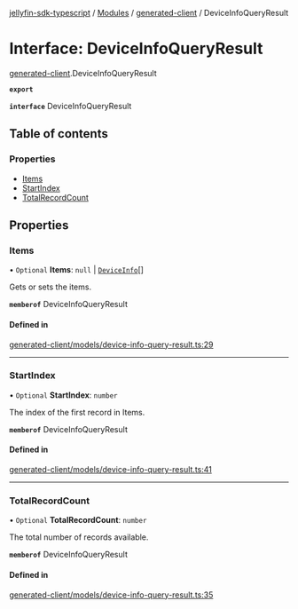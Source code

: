[jellyfin-sdk-typescript](../README.md) / [Modules](../modules.md) / [generated-client](../modules/generated_client.md) / DeviceInfoQueryResult

# Interface: DeviceInfoQueryResult

[generated-client](../modules/generated_client.md).DeviceInfoQueryResult

**`export`**

**`interface`** DeviceInfoQueryResult

## Table of contents

### Properties

- [Items](generated_client.DeviceInfoQueryResult.md#items)
- [StartIndex](generated_client.DeviceInfoQueryResult.md#startindex)
- [TotalRecordCount](generated_client.DeviceInfoQueryResult.md#totalrecordcount)

## Properties

### Items

• `Optional` **Items**: ``null`` \| [`DeviceInfo`](generated_client.DeviceInfo.md)[]

Gets or sets the items.

**`memberof`** DeviceInfoQueryResult

#### Defined in

[generated-client/models/device-info-query-result.ts:29](https://github.com/thornbill/jellyfin-sdk-typescript/blob/e4df7f8/src/generated-client/models/device-info-query-result.ts#L29)

___

### StartIndex

• `Optional` **StartIndex**: `number`

The index of the first record in Items.

**`memberof`** DeviceInfoQueryResult

#### Defined in

[generated-client/models/device-info-query-result.ts:41](https://github.com/thornbill/jellyfin-sdk-typescript/blob/e4df7f8/src/generated-client/models/device-info-query-result.ts#L41)

___

### TotalRecordCount

• `Optional` **TotalRecordCount**: `number`

The total number of records available.

**`memberof`** DeviceInfoQueryResult

#### Defined in

[generated-client/models/device-info-query-result.ts:35](https://github.com/thornbill/jellyfin-sdk-typescript/blob/e4df7f8/src/generated-client/models/device-info-query-result.ts#L35)
